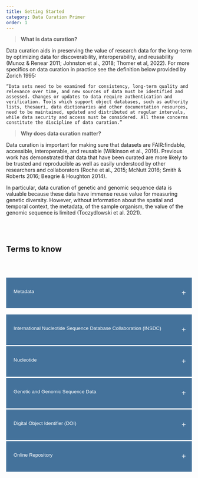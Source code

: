 ```yaml
---
title: Getting Started
category: Data Curation Primer
order: 1
---
```


> **What is data curation?**

Data curation aids in preserving the value of research data for the long-term by optimizing data for discoverability, interoperability, and reusability (Munoz & Renear 2011; Johnston et al., 2018; Thomer et al, 2022). For more specifics on data curation in practice see the definition below provided by Zorich 1995:

    “Data sets need to be examined for consistency, long-term quality and relevance over time, and new sources of data must be identified and assessed. Changes or updates to data require authentication and verification. Tools which support object databases, such as authority lists, thesauri, data dictionaries and other documentation resources, need to be maintained, updated and distributed at regular intervals, while data security and access must be considered. All these concerns constitute the discipline of data curation.”

> **Why does data curation matter?**

Data curation is important for making sure that datasets are FAIR:findable, accessible, interoperable, and reusable (Wilkinson et al., 2016). Previous work has demonstrated that data that have been curated are more likely to be trusted and reproducible as well as easily understood by other researchers and collaborators (Roche et al., 2015; McNutt 2016; Smith & Roberts 2016; Beagrie & Houghton 2014).

In particular, data curation of genetic and genomic sequence data is valuable because these data have immense reuse value for measuring genetic diversity. However, without information about the spatial and temporal context, the metadata, of the sample organism, the value of the genomic sequence is limited (Toczydlowski et al. 2021).

</p>
</blockquote>

<html>
<head>
<meta name="viewport" content="width=device-width, initial-scale=1">
<style>
.collapsible {
  background-color: #44729B;
  color: white;
  cursor: pointer;
  padding-bottom: 30px;
  padding-top: 30px;
  padding-left: 20px;
  width: 100%;
  border: none;
  border-bottom: 3px solid white;
  text-align: left;
  outline: none;
}
.active, .collapsible:hover {
  background-color: #345878;
}
.content {
  padding: 0 20px;
  max-height: 0;
  overflow: hidden;
  transition: max-height 0.2s ease-out;
  background-color: rgb(68,114,155,0.2);
}
.collapsible:after {
  color: #ffffff;
  content: "+";
  font-size: 20px;
  float: right;
  margin-left: 5px;
  padding-right: 10px;
}
.active:after {
  content: "-";
  color: #ffffff;
  font-size: 20px;
  padding-right: 10px;
}
</style>
</head>
<body>
<br>
<br>

<h2>Terms to know</h2>

<br>
<br>

<button class="collapsible">Metadata</button>
<div class="content">
  <p><br>Information about a data set that is structured (often in machine-readable format) for purposes of search and retrieval. Metadata elements may include basic information (e.g., title, author, date created, etc.) and/or specific elements inherent to datasets (e.g., spatial coverage, time periods) (Data Curation Network Data Curation Glossary).</p>
</div>
<button class="collapsible">International Nucleotide Sequence Database Collaboration (INSDC)</button>
<div class="content">
  <p><br>Consists of a joint effort to collect and disseminate databases containing DNA and RNA sequences. It involves a collaboration between the following databases: [DNA Data Bank of Japan (DDBJ)](https://www.ddbj.nig.ac.jp/index-e.html), [European Nucleotide Archive (ENA)](https://www.ebi.ac.uk/ena/browser/home), and [GenBank (NCBI)](https://www.ncbi.nlm.nih.gov/genbank/). New and updated data on nucleotide sequences contributed by research teams to each of the three databases are synchronized on a daily basis (https://en.wikipedia.org/wiki/International_Nucleotide_Sequence_Database_Collaboration).</p>
</div>
<button class="collapsible">Nucleotide</button>
<div class="content">
  <p><br>The basic building block of nucleic acids (RNA and DNA) (https://www.genome.gov/genetics-glossary/Nucleotide).</p>
</div>
<button class="collapsible">Genetic and Genomic Sequence Data</button>
<div class="content">
  <p><br>The sequence of nucleotides which tell scientists the kind of genetic information that is carried by a particular segment of DNA or RNA. For example scientists can use sequence information to determine which stretches of DNA contain genes and which stretches carry regulatory instructions, turning genes on or off (https://www.genome.gov/about-genomics/fact-sheets/DNA-Sequencing-Fact-Sheet).</p>
</div>
<button class="collapsible">Digital Object Identifier (DOI)</button>
<div class="content">
  <p><br>A string of numbers, letters, and symbols used to uniquely identify an article or document and to provide it with a permanent web address (URL) (https://ask.library.uic.edu/faq/345899).</p>
</div>
<button class="collapsible">Online Repository</button>
<div class="content">
  <p><br>An archive or collection of documents such as journal articles, datasets, presentations, etc. An online repository can be for general use, institutional use, and/or discipline-specific use. Examples include: Dryad, Zenodo, ScholarSphere.</p>
</div>


<script>
var coll = document.getElementsByClassName("collapsible");
var i;

for (i = 0; i < coll.length; i++) {
  coll[i].addEventListener("click", function() {
    this.classList.toggle("active");
    var content = this.nextElementSibling;
    if (content.style.maxHeight){
      content.style.maxHeight = null;
    } else {
      content.style.maxHeight = content.scrollHeight + "px";
    }
  });
}
</script>

</body>
</html>

<br>
<br>

